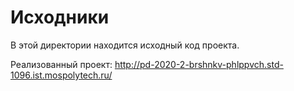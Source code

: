 # Исходники

В этой директории находится исходный код проекта.

Реализованный проект: http://pd-2020-2-brshnkv-phlppvch.std-1096.ist.mospolytech.ru/

